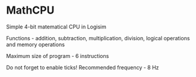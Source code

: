 # MathCPU
Simple 4-bit matematical CPU in Logisim

Functions - addition, subtraction, multiplication, division, logical operations and memory operations

Maximum size of program - 6 instructions

Do not forget to enable ticks!
Recommended frequency - 8 Hz
